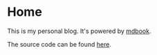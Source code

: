 # Home

This is my personal blog. It's powered by [mdbook](https://github.com/rust-lang/mdBook).

The source code can be found [here](https://github.com/MoAlyousef/blog).